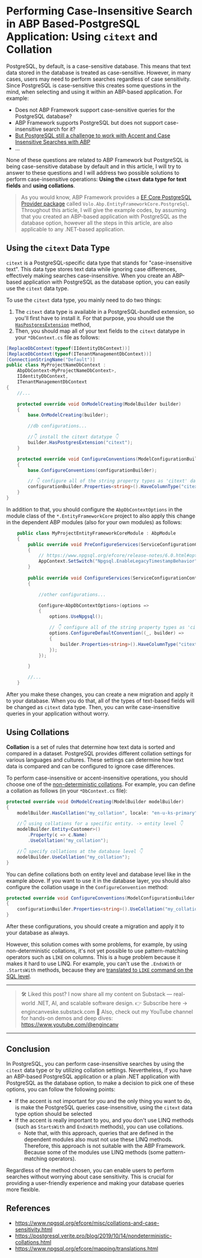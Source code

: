 # Performing Case-Insensitive Search in ABP Based-PostgreSQL Application: Using `citext` and Collation

PostgreSQL, by default, is a case-sensitive database. This means that text data stored in the database is treated as case-sensitive. However, in many cases, users may need to perform searches regardless of case sensitivity. Since PostgreSQL is case-sensitive this creates some questions in the mind, when selecting and using it within an ABP-based application. For example:

* Does not ABP Framework support case-sensitive queries for the PostgreSQL database?
* ABP Framework supports PostgreSQL but does not support case-insensitive search for it?
* [But PostgreSQL still a challenge to work with  Accent and Case Insensitive Searches with ABP](https://twitter.com/iSephit/status/1780568810291913029)
* ...

None of these questions are related to ABP Framework but PostgreSQL is being case-sensitive database by default and in this article, I will try to answer to these questions and I will address two possible solutions to perform case-insensitive operations: **Using the `citext` data type for text fields** and **using collations**. 

> As you would know, ABP Framework provides a [EF Core PostgreSQL Provider package](https://docs.abp.io/en/abp/latest/Entity-Framework-Core-PostgreSQL) called `Volo.Abp.EntityFrameworkCore.PostgreSql`. Throughout this article, I will give the example codes, by assuming that you created an ABP-based application with PostgreSQL as the database option, however all the steps in this article, are also applicable to any .NET-based application.

## Using the `citext` Data Type

`citext` is a PostgreSQL-specific data type that stands for "case-insensitive text". This data type stores text data while ignoring case differences, effectively making searches case-insensitive. When you create an ABP-based application with PostgreSQL as the database option, you can easily use the `citext` data type.

To use the `citext` data type, you mainly need to do two things:

1. The `citext` data type is available in a PostgreSQL-bundled extension, so you'll first have to install it. For that purpose, you should use the [`HasPostgresExtension`](https://www.npgsql.org/efcore/api/Microsoft.EntityFrameworkCore.NpgsqlModelBuilderExtensions.html) method,
2. Then, you should map all of your text fields to the `citext` datatype in your `*DbContext.cs` file as follows:

```csharp
[ReplaceDbContext(typeof(IIdentityDbContext))]
[ReplaceDbContext(typeof(ITenantManagementDbContext))]
[ConnectionStringName("Default")]
public class MyProjectNameDbContext :
    AbpDbContext<MyProjectNameDbContext>,
    IIdentityDbContext,
    ITenantManagementDbContext
{
    //...

    protected override void OnModelCreating(ModelBuilder builder)
    {
        base.OnModelCreating(builder);

        //db configurations...

        //👇 install the citext datatype 👇
        builder.HasPostgresExtension("citext");
    }

    protected override void ConfigureConventions(ModelConfigurationBuilder configurationBuilder)
    {
        base.ConfigureConventions(configurationBuilder);

        // 👇 configure all of the string property types as 'citext' data type 👇
        configurationBuilder.Properties<string>().HaveColumnType("citext");
    }    
}
```

In addition to that, you should configure the `AbpDbContextOptions` in the module class of the `*.EntityFrameworkCore` project to also apply this change in the dependent ABP modules (also for your own modules) as follows:

```csharp
    public class MyProjectEntityFrameworkCoreModule : AbpModule
    {
        public override void PreConfigureServices(ServiceConfigurationContext context)
        {
            // https://www.npgsql.org/efcore/release-notes/6.0.html#opting-out-of-the-new-timestamp-mapping-logic
            AppContext.SetSwitch("Npgsql.EnableLegacyTimestampBehavior", true);
        }
        
        public override void ConfigureServices(ServiceConfigurationContext context)
        {

            //other configurations...

            Configure<AbpDbContextOptions>(options =>
            {
                options.UseNpgsql();

                // 👇 configure all of the string property types as 'citext' data type for all of the dependent modules 👇
                options.ConfigureDefaultConvention((_, builder) =>
                {
                    builder.Properties<string>().HaveColumnType("citext");
                });
            });

        }

        //...
    }
```
 
After you make these changes, you can create a new migration and apply it to your database. When you do that, all of the types of text-based fields will be changed as `citext` data type. Then, you can write case-insensitive queries in your application without worry.

## Using Collations

**Collation** is a set of rules that determine how text data is sorted and compared in a dataset. PostgreSQL provides different collation settings for various languages and cultures. These settings can determine how text data is compared and can be configured to ignore case differences.

To perform case-insensitive or accent-insensitive operations, you should choose one of the [non-deterministic collations](https://postgresql.verite.pro/blog/2019/10/14/nondeterministic-collations.html). For example, you can define a collation as follows (in your `*DbContext.cs` file):

```csharp
protected override void OnModelCreating(ModelBuilder modelBuilder)
{
    modelBuilder.HasCollation("my_collation", locale: "en-u-ks-primary", provider: "icu", deterministic: false);

    //👇 using collations for a specific entity. -> entity level 👇
    modelBuilder.Entity<Customer>()
        .Property(c => c.Name)
        .UseCollation("my_collation");

    //👇 specify collations at the database level 👇
    modelBuilder.UseCollation("my_collation");
}
```

You can define collations both on entity level and database level like in the example above. If you want to use it in the database layer, you should also configure the collation usage in the `ConfigureConvention` method:

```csharp
protected override void ConfigureConventions(ModelConfigurationBuilder configurationBuilder)
{
    configurationBuilder.Properties<string>().UseCollation("my_collation");
}
```

After these configurations, you should create a migration and apply it to your database as always. 

However, this solution comes with some problems, for example, by using non-deterministic collations, it's not yet possible to use pattern-matching operators such as `LIKE` on columns. This is a huge problem because it makes it hard to use LINQ. For example, you can't use the `.EndsWith` or `.StartsWith` methods, because they are [translated to `LIKE` command on the SQL level](https://www.npgsql.org/efcore/mapping/translations.html).

---
> 🛠 Liked this post? I now share all my content on Substack — real-world .NET, AI, and scalable software design.
> 👉 Subscribe here → engincanveske.substack.com
> 🎥 Also, check out my YouTube channel for hands-on demos and deep dives: https://www.youtube.com/@engincanv
---

## Conclusion

In PostgreSQL, you can perform case-insensitive searches by using the `citext` data type or by utilizing collation settings. Nevertheless, if you have an ABP-based PostgreSQL application or a plain .NET application with PostgreSQL as the database option, to make a decision to pick one of these options, you can follow the following points:

* If the accent is not important for you and the only thing you want to do, is make the PostgreSQL queries case-insensitive, using the `citext` data type option should be selected
* If the accent is really important to you, and you don't use LINQ methods (such as `StartsWith` and `EndsWith` methods), you can use collations. 
  * Note that, with this approach, queries that are defined in the dependent modules also must not use these LINQ methods. Therefore, this approach is not suitable with the ABP Framework. Because some of the modules use LINQ methods (some pattern-matching operators).

Regardless of the method chosen, you can enable users to perform searches without worrying about case sensitivity. This is crucial for providing a user-friendly experience and making your database queries more flexible.

## References

* https://www.npgsql.org/efcore/misc/collations-and-case-sensitivity.html
* https://postgresql.verite.pro/blog/2019/10/14/nondeterministic-collations.html
* https://www.npgsql.org/efcore/mapping/translations.html
